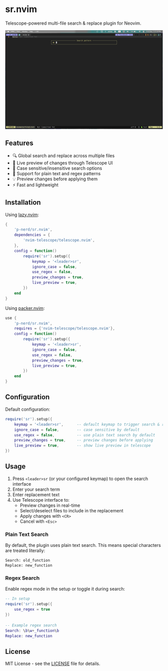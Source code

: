# sr.nvim

Telescope-powered multi-file search & replace plugin for Neovim.

![sr.nvim Demo](./gif/sr-nvim.gif)

## Features

-   🔍 Global search and replace across multiple files
-   📝 Live preview of changes through Telescope UI
-   🎯 Case sensitive/insensitive search options
-   🔄 Support for plain text and regex patterns
-   💡 Preview changes before applying them
-   ⚡ Fast and lightweight

## Installation

Using [lazy.nvim](https://github.com/folke/lazy.nvim):

```lua
{
    'p-nerd/sr.nvim',
    dependencies = {
        'nvim-telescope/telescope.nvim',
    },
    config = function()
        require('sr').setup({
            keymap = '<leader>sr',
            ignore_case = false,
            use_regex = false,
            preview_changes = true,
            live_preview = true,
        })
    end
}
```

Using [packer.nvim](https://github.com/wbthomason/packer.nvim):

```lua
use {
    'p-nerd/sr.nvim',
    requires = {'nvim-telescope/telescope.nvim'},
    config = function()
        require('sr').setup({
            keymap = '<leader>sr',
            ignore_case = false,
            use_regex = false,
            preview_changes = true,
            live_preview = true,
        })
    end
}
```

## Configuration

Default configuration:

```lua
require('sr').setup({
    keymap = '<leader>sr',      -- default keymap to trigger search & replace
    ignore_case = false,        -- case sensitive by default
    use_regex = false,          -- use plain text search by default
    preview_changes = true,     -- preview changes before applying
    live_preview = true,        -- show live preview in telescope
})
```

## Usage

1. Press `<leader>sr` (or your configured keymap) to open the search interface
2. Enter your search term
3. Enter replacement text
4. Use Telescope interface to:
    - Preview changes in real-time
    - Select/deselect files to include in the replacement
    - Apply changes with `<CR>`
    - Cancel with `<Esc>`

### Plain Text Search

By default, the plugin uses plain text search. This means special characters are treated literally:

```
Search: old_function
Replace: new_function
```

### Regex Search

Enable regex mode in the setup or toggle it during search:

```lua
-- In setup
require('sr').setup({
    use_regex = true
})

-- Example regex search
Search: \b\w+_function\b
Replace: new_function
```

## License

MIT License - see the [LICENSE](LICENSE) file for details.
